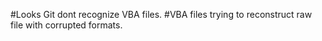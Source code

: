 
#Looks Git dont recognize VBA files. 
#VBA files trying to reconstruct raw file with corrupted formats.
